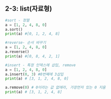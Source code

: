 ## 2-3: list(자료형)
``` python
#sort - 정렬
a = [1, 2, 4, 8, 0]
a.sort()
print(a) #[0, 1, 2, 4, 8]
```
``` python
#reverse- 순서 바꾸기
a = [1, 2, 4, 8, 0]
a.reverse()
print(a) #[0, 8, 4, 2, 1]
```
``` python
#insert - 특정 인덱스에 삽입, remove
a = [1, 2, 4, 8, 0]
a.insert(0, 3) #0번째에 3삽입
print(a) # [3, 1, 2, 4, 8, 0]

a.remove(0) # 0이라는 값 없애라, 가장먼저 있는 0 지움
print(a) # [3, 1, 2, 4, 8]

```
